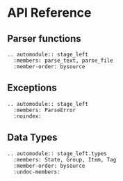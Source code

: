 # API Reference

## Parser functions

```{eval-rst}
.. automodule:: stage_left
  :members: parse_text, parse_file
  :member-order: bysource
```

## Exceptions

```{eval-rst}
.. automodule:: stage_left
  :members: ParseError
  :noindex:
```

## Data Types

```{eval-rst}
.. automodule:: stage_left.types
  :members: State, Group, Item, Tag
  :member-order: bysource
  :undoc-members:
```
